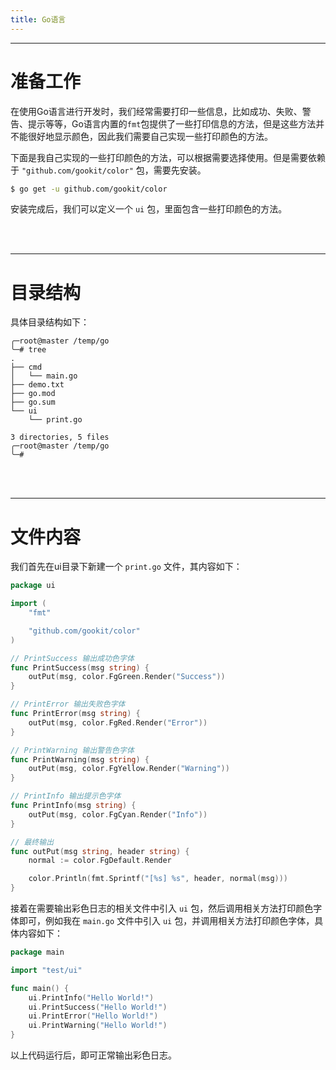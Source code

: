 ```yaml
---
title: Go语言
---
```



---
# 准备工作

在使用Go语言进行开发时，我们经常需要打印一些信息，比如成功、失败、警告、提示等等，Go语言内置的`fmt`包提供了一些打印信息的方法，但是这些方法并不能很好地显示颜色，因此我们需要自己实现一些打印颜色的方法。

下面是我自己实现的一些打印颜色的方法，可以根据需要选择使用。但是需要依赖于 `"github.com/gookit/color"` 包，需要先安装。

```zsh
$ go get -u github.com/gookit/color
```


安装完成后，我们可以定义一个 `ui` 包，里面包含一些打印颜色的方法。


<br /><br />


---
# 目录结构

具体目录结构如下：

```text
╭─root@master /temp/go 
╰─# tree
.
├── cmd
│   └── main.go
├── demo.txt
├── go.mod
├── go.sum
└── ui
    └── print.go

3 directories, 5 files
╭─root@master /temp/go 
╰─# 
```


<br /><br />


---
# 文件内容

我们首先在ui目录下新建一个 `print.go` 文件，其内容如下：

```go
package ui

import (
	"fmt"

	"github.com/gookit/color"
)

// PrintSuccess 输出成功色字体
func PrintSuccess(msg string) {
	outPut(msg, color.FgGreen.Render("Success"))
}

// PrintError 输出失败色字体
func PrintError(msg string) {
	outPut(msg, color.FgRed.Render("Error"))
}

// PrintWarning 输出警告色字体
func PrintWarning(msg string) {
	outPut(msg, color.FgYellow.Render("Warning"))
}

// PrintInfo 输出提示色字体
func PrintInfo(msg string) {
	outPut(msg, color.FgCyan.Render("Info"))
}

// 最终输出
func outPut(msg string, header string) {
	normal := color.FgDefault.Render

	color.Println(fmt.Sprintf("[%s] %s", header, normal(msg)))
}

```

接着在需要输出彩色日志的相关文件中引入 `ui` 包，然后调用相关方法打印颜色字体即可，例如我在 `main.go` 文件中引入 `ui` 包，并调用相关方法打印颜色字体，具体内容如下：

```go
package main

import "test/ui"

func main() {
	ui.PrintInfo("Hello World!")
	ui.PrintSuccess("Hello World!")
	ui.PrintError("Hello World!")
	ui.PrintWarning("Hello World!")
}

```

以上代码运行后，即可正常输出彩色日志。
